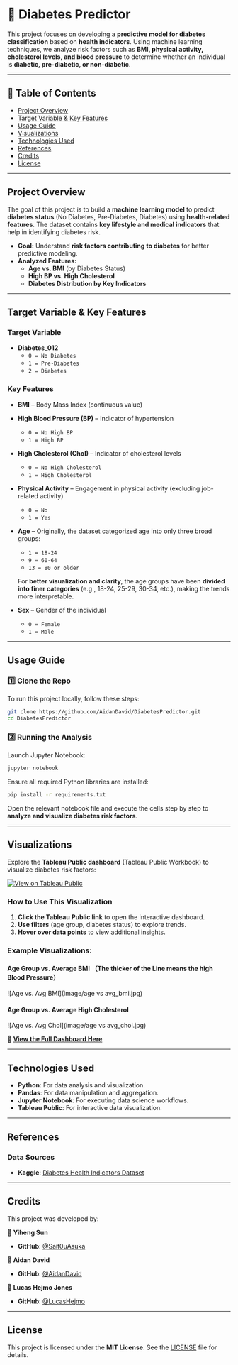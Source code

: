 # 🏥 Diabetes Predictor

This project focuses on developing a **predictive model for diabetes classification** based on **health indicators**. Using machine learning techniques, we analyze risk factors such as **BMI, physical activity, cholesterol levels, and blood pressure** to determine whether an individual is **diabetic, pre-diabetic, or non-diabetic**.

---

## 📌 Table of Contents

- [Project Overview](#project-overview)
- [Target Variable & Key Features](#target-variable--key-features)
- [Usage Guide](#usage-guide)
- [Visualizations](#visualizations)
- [Technologies Used](#technologies-used)
- [References](#references)
- [Credits](#credits)
- [License](#license)

---

## Project Overview

The goal of this project is to build a **machine learning model** to predict **diabetes status** (No Diabetes, Pre-Diabetes, Diabetes) using **health-related features**. The dataset contains **key lifestyle and medical indicators** that help in identifying diabetes risk.

- **Goal:** Understand **risk factors contributing to diabetes** for better predictive modeling.  
- **Analyzed Features:**  
  - **Age vs. BMI** (by Diabetes Status)  
  - **High BP vs. High Cholesterol**  
  - **Diabetes Distribution by Key Indicators**  

---

## Target Variable & Key Features

### **Target Variable**
- **Diabetes_012**  
  - `0 = No Diabetes`  
  - `1 = Pre-Diabetes`  
  - `2 = Diabetes`  

### **Key Features**
- **BMI** – Body Mass Index (continuous value)  
- **High Blood Pressure (BP)** – Indicator of hypertension  
  - `0 = No High BP`  
  - `1 = High BP`  
- **High Cholesterol (Chol)** – Indicator of cholesterol levels  
  - `0 = No High Cholesterol`  
  - `1 = High Cholesterol`  
- **Physical Activity** – Engagement in physical activity (excluding job-related activity)  
  - `0 = No`  
  - `1 = Yes`  
- **Age** – Originally, the dataset categorized age into only three broad groups:
  - `1 = 18-24`  
  - `9 = 60-64`  
  - `13 = 80 or older`  
  
  For **better visualization and clarity**, the age groups have been **divided into finer categories** (e.g., 18-24, 25-29, 30-34, etc.), making the trends more interpretable.
- **Sex** – Gender of the individual  
  - `0 = Female`  
  - `1 = Male`  

---

## Usage Guide

### 1️⃣ Clone the Repo
To run this project locally, follow these steps:

```bash
git clone https://github.com/AidanDavid/DiabetesPredictor.git
cd DiabetesPredictor
```

### 2️⃣ Running the Analysis
Launch Jupyter Notebook:

```bash
jupyter notebook
```
Ensure all required Python libraries are installed:

```bash
pip install -r requirements.txt
```

Open the relevant notebook file and execute the cells step by step to **analyze and visualize diabetes risk factors**.

---

## Visualizations

Explore the **Tableau Public dashboard** (Tableau Public Workbook) to visualize diabetes risk factors:

[![View on Tableau Public](https://img.shields.io/badge/View-Tableau%20Public-blue)](https://public.tableau.com/app/profile/yiheng.sun/viz/diabetes_17406445784920/Story1)

### **How to Use This Visualization**
1. **Click the Tableau Public link** to open the interactive dashboard.  
2. **Use filters** (age group, diabetes status) to explore trends.  
3. **Hover over data points** to view additional insights.  

### **Example Visualizations:**

#### **Age Group vs. Average BMI** （The thicker of the Line means the high Blood Pressure）
![Age vs. Avg BMI](image/age vs avg_bmi.jpg)


#### **Age Group vs. Average High Cholesterol**
![Age vs. Avg Chol](image/age vs avg_chol.jpg)

🔗 **[View the Full Dashboard Here](https://public.tableau.com/app/profile/yiheng.sun/viz/diabetes_17406445784920/Story1)**  

---

## Technologies Used
- **Python**: For data analysis and visualization.  
- **Pandas**: For data manipulation and aggregation.  
- **Jupyter Notebook**: For executing data science workflows.  
- **Tableau Public**: For interactive data visualization.  

---

## References

### **Data Sources**
- **Kaggle**: [Diabetes Health Indicators Dataset](https://www.kaggle.com/datasets/alexteboul/diabetes-health-indicators-dataset)

---

## Credits

This project was developed by:

👤 **Yiheng Sun**  
- **GitHub**: [@Sait0uAsuka](https://github.com/Sait0uAsuka)

👤 **Aidan David**  
- **GitHub**: [@AidanDavid](https://github.com/AidanDavid)

👤 **Lucas Hejmo Jones**  
- **GitHub**: [@LucasHejmo](https://github.com/LucasHejmo)

---

## License
This project is licensed under the **MIT License**. See the [LICENSE](./LICENSE) file for details.  